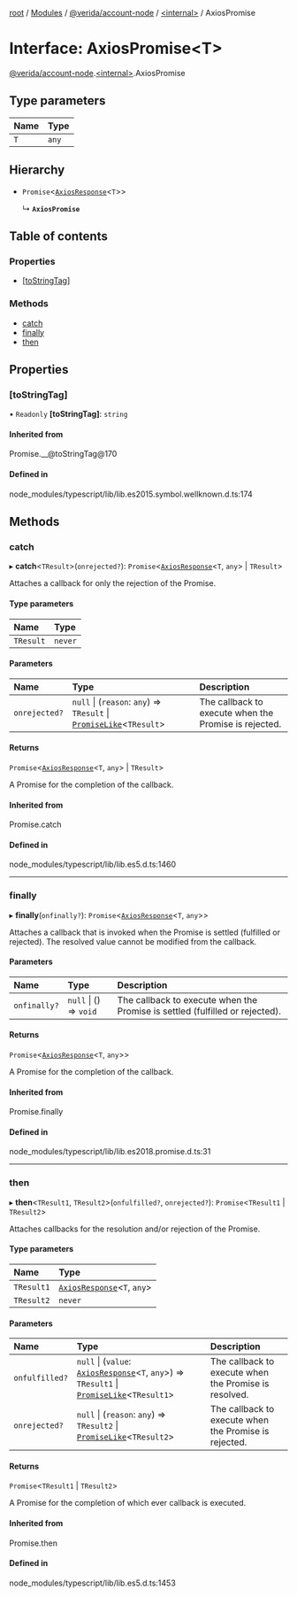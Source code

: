 [root](../README.md) / [Modules](../modules.md) / [@verida/account-node](../modules/verida_account_node.md) / [<internal\>](../modules/verida_account_node._internal_.md) / AxiosPromise

# Interface: AxiosPromise<T\>

[@verida/account-node](../modules/verida_account_node.md).[<internal\>](../modules/verida_account_node._internal_.md).AxiosPromise

## Type parameters

| Name | Type |
| :------ | :------ |
| `T` | `any` |

## Hierarchy

- `Promise`<[`AxiosResponse`](verida_account_node._internal_.AxiosResponse.md)<`T`\>\>

  ↳ **`AxiosPromise`**

## Table of contents

### Properties

- [[toStringTag]](verida_account_node._internal_.AxiosPromise.md#[tostringtag])

### Methods

- [catch](verida_account_node._internal_.AxiosPromise.md#catch)
- [finally](verida_account_node._internal_.AxiosPromise.md#finally)
- [then](verida_account_node._internal_.AxiosPromise.md#then)

## Properties

### [toStringTag]

• `Readonly` **[toStringTag]**: `string`

#### Inherited from

Promise.\_\_@toStringTag@170

#### Defined in

node_modules/typescript/lib/lib.es2015.symbol.wellknown.d.ts:174

## Methods

### catch

▸ **catch**<`TResult`\>(`onrejected?`): `Promise`<[`AxiosResponse`](verida_account_node._internal_.AxiosResponse.md)<`T`, `any`\> \| `TResult`\>

Attaches a callback for only the rejection of the Promise.

#### Type parameters

| Name | Type |
| :------ | :------ |
| `TResult` | `never` |

#### Parameters

| Name | Type | Description |
| :------ | :------ | :------ |
| `onrejected?` | ``null`` \| (`reason`: `any`) => `TResult` \| [`PromiseLike`](verida_account_node._internal_.PromiseLike.md)<`TResult`\> | The callback to execute when the Promise is rejected. |

#### Returns

`Promise`<[`AxiosResponse`](verida_account_node._internal_.AxiosResponse.md)<`T`, `any`\> \| `TResult`\>

A Promise for the completion of the callback.

#### Inherited from

Promise.catch

#### Defined in

node_modules/typescript/lib/lib.es5.d.ts:1460

___

### finally

▸ **finally**(`onfinally?`): `Promise`<[`AxiosResponse`](verida_account_node._internal_.AxiosResponse.md)<`T`, `any`\>\>

Attaches a callback that is invoked when the Promise is settled (fulfilled or rejected). The
resolved value cannot be modified from the callback.

#### Parameters

| Name | Type | Description |
| :------ | :------ | :------ |
| `onfinally?` | ``null`` \| () => `void` | The callback to execute when the Promise is settled (fulfilled or rejected). |

#### Returns

`Promise`<[`AxiosResponse`](verida_account_node._internal_.AxiosResponse.md)<`T`, `any`\>\>

A Promise for the completion of the callback.

#### Inherited from

Promise.finally

#### Defined in

node_modules/typescript/lib/lib.es2018.promise.d.ts:31

___

### then

▸ **then**<`TResult1`, `TResult2`\>(`onfulfilled?`, `onrejected?`): `Promise`<`TResult1` \| `TResult2`\>

Attaches callbacks for the resolution and/or rejection of the Promise.

#### Type parameters

| Name | Type |
| :------ | :------ |
| `TResult1` | [`AxiosResponse`](verida_account_node._internal_.AxiosResponse.md)<`T`, `any`\> |
| `TResult2` | `never` |

#### Parameters

| Name | Type | Description |
| :------ | :------ | :------ |
| `onfulfilled?` | ``null`` \| (`value`: [`AxiosResponse`](verida_account_node._internal_.AxiosResponse.md)<`T`, `any`\>) => `TResult1` \| [`PromiseLike`](verida_account_node._internal_.PromiseLike.md)<`TResult1`\> | The callback to execute when the Promise is resolved. |
| `onrejected?` | ``null`` \| (`reason`: `any`) => `TResult2` \| [`PromiseLike`](verida_account_node._internal_.PromiseLike.md)<`TResult2`\> | The callback to execute when the Promise is rejected. |

#### Returns

`Promise`<`TResult1` \| `TResult2`\>

A Promise for the completion of which ever callback is executed.

#### Inherited from

Promise.then

#### Defined in

node_modules/typescript/lib/lib.es5.d.ts:1453

